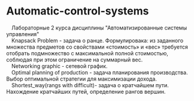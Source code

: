 # Automatic-control-systems
&emsp;Лабораторные 2 курса дисциплины "Автоматизированные системы управления"  
&emsp;Knapsack Problem - задача о ранце. Формулировака:  из заданного множества предметов со свойствами «стоимость» и «вес» требуется отобрать подмножество с 
максимальной полной стоимостью, соблюдая при этом ограничение на суммарный вес.  
&emsp;Networking graphic - сетевой график.  
&emsp;Optimal planning of production - задача планирования производства. Выбор оптимальной стратегии для максимизации дохода.  
&emsp;Shortest_way(rangs with difficult)- задача о кратчайшем пути. Нахождение кратчайших путей, определение рангов вершин.  
